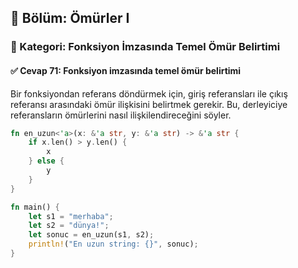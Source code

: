 ## 📘 Bölüm: Ömürler I  
### 🔹 Kategori: Fonksiyon İmzasında Temel Ömür Belirtimi  
#### ✅ Cevap 71: Fonksiyon imzasında temel ömür belirtimi

Bir fonksiyondan referans döndürmek için, giriş referansları ile çıkış referansı arasındaki ömür ilişkisini belirtmek gerekir. Bu, derleyiciye referansların ömürlerini nasıl ilişkilendireceğini söyler.

```rust
fn en_uzun<'a>(x: &'a str, y: &'a str) -> &'a str {
    if x.len() > y.len() {
        x
    } else {
        y
    }
}

fn main() {
    let s1 = "merhaba";
    let s2 = "dünya!";
    let sonuc = en_uzun(s1, s2);
    println!("En uzun string: {}", sonuc);
}
```

